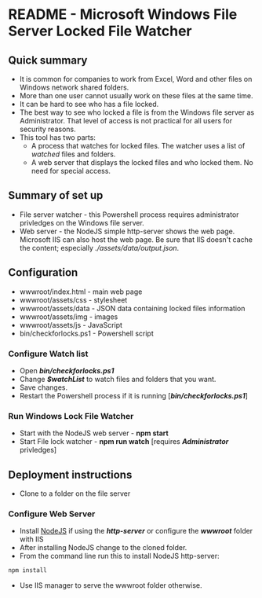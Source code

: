 # README - Microsoft Windows File Server Locked File Watcher

## Quick summary

* It is common for companies to work from Excel, Word and other files on Windows network shared folders.
* More than one user cannot usually work on these files at the same time.
* It can be hard to see who has a file locked.
* The best way to see who locked a file is from the Windows file server as Administrator. That level of access is not practical for all users for security reasons.
* This tool has two parts:
    * A process that watches for locked files. The watcher uses a list of _watched_ files and folders.
    * A web server that displays the locked files and who locked them. No need for special access.

## Summary of set up

* File server watcher - this Powershell process requires administrator privledges on the Windows file server.
* Web server - the NodeJS simple http-server shows the web page. Microsoft IIS can also host the web page.  Be sure that IIS doesn't cache the content; especially _./assets/data/output.json_.

## Configuration

* wwwroot/index.html - main web page
* wwwroot/assets/css - stylesheet
* wwwroot/assets/data - JSON data containing locked files information
* wwwroot/assets/img - images
* wwwroot/assets/js - JavaScript
* bin/checkforlocks.ps1 - Powershell script

### Configure Watch list

* Open _**bin/checkforlocks.ps1**_
* Change _**$watchList**_ to watch files and folders that you want.
* Save changes.
* Restart the Powershell process if it is running [_**bin/checkforlocks.ps1**_]

### Run Windows Lock File Watcher

* Start with the NodeJS web server - **npm start**
* Start File lock watcher - **npm run watch** [requires _**Administrator**_ privledges]

## Deployment instructions

* Clone to a folder on the file server

### Configure Web Server

* Install [NodeJS](https://nodejs.org/en/) if using the _**http-server**_ or configure the _**wwwroot**_ folder with IIS
* After installing NodeJS change to the cloned folder.
* From the command line run this to install NodeJS http-server:

```bash
npm install
```

* Use IIS manager to serve the wwwroot folder otherwise.
